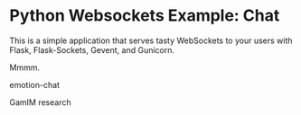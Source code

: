 
# Python Websockets Example: Chat

This is a simple application that serves tasty WebSockets to your users
with Flask, Flask-Sockets, Gevent, and Gunicorn.

Mmmm.

emotion-chat

GamIM research
